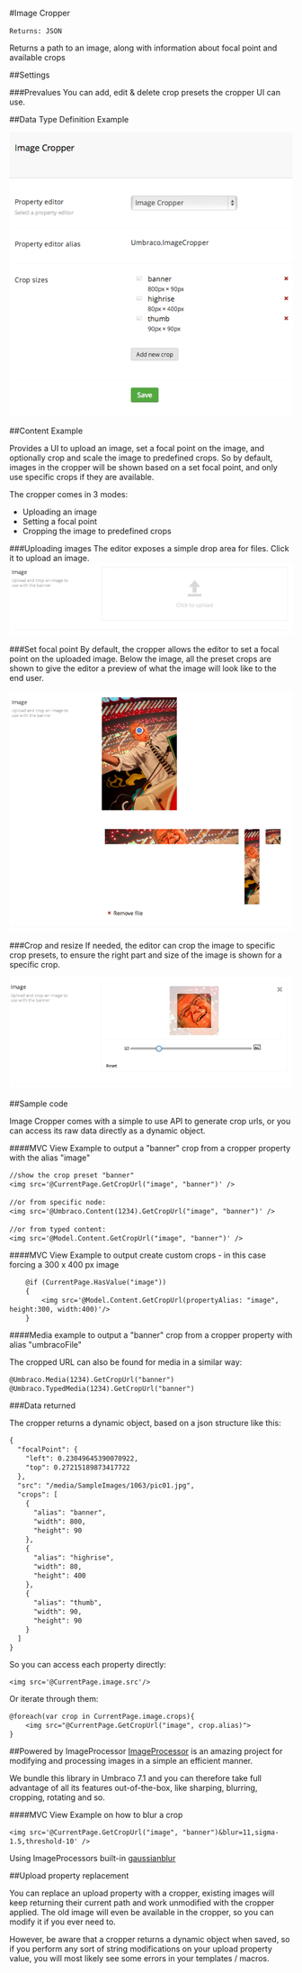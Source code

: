 #Image Cropper

`Returns: JSON`

Returns a path to an image, along with information about focal point and available crops

##Settings

###Prevalues
You can add, edit & delete crop presets the cropper UI can use.

##Data Type Definition Example

![Image Cropper Data Type Definition](images/Image-Cropper/datatype.png)

##Content Example 

Provides a UI to upload an image, set a focal point on the image, and optionally crop and scale the image to predefined crops.
So by default, images in the cropper will be shown based on a set focal point, and only use specific crops if they are available.

The cropper comes in 3 modes:

- Uploading an image
- Setting a focal point
- Cropping the image to predefined crops

###Uploading images
The editor exposes a simple drop area for files. Click it to upload an image.
![Image Croppper Upload](images/Image-Cropper/upload.png)

###Set focal point
By default, the cropper allows the editor to set a focal point on the uploaded image.
Below the image, all the preset crops are shown to give the editor a preview of what
the image will look like to the end user. 

![Image Croppper Focal point](images/Image-Cropper/focalpoint.png)

###Crop and resize
If needed, the editor can crop the image to specific crop presets, to ensure the right part and size of the image
is shown for a specific crop.

![Image Croppper Crop](images/Image-Cropper/crop.png)


##Sample code

Image Cropper comes with a simple to use API to generate crop urls, or you can access its raw data directly as a
dynamic object.



####MVC View Example to output a "banner" crop from a cropper property with the alias "image"
    
    //show the crop preset "banner"
    <img src='@CurrentPage.GetCropUrl("image", "banner")' />

    //or from specific node:
    <img src='@Umbraco.Content(1234).GetCropUrl("image", "banner")' />

    //or from typed content:
    <img src='@Model.Content.GetCropUrl("image", "banner")' />


####MVC View Example to output create custom crops - in this case forcing a 300 x 400 px image
            
        @if (CurrentPage.HasValue("image"))
        {
            <img src='@Model.Content.GetCropUrl(propertyAlias: "image", height:300, width:400)'/>
        }

####Media example to output a "banner" crop from a cropper property with alias "umbracoFile"

The cropped URL can also be found for media in a similar way:

    @Umbraco.Media(1234).GetCropUrl("banner")
    @Umbraco.TypedMedia(1234).GetCropUrl("banner")

###Data returned

The cropper returns a dynamic object, based on a json structure like this: 

                            
    {
      "focalPoint": {
        "left": 0.23049645390070922,
        "top": 0.27215189873417722
      },
      "src": "/media/SampleImages/1063/pic01.jpg",
      "crops": [
        {
          "alias": "banner",
          "width": 800,
          "height": 90
        },
        {
          "alias": "highrise",
          "width": 80,
          "height": 400
        },
        {
          "alias": "thumb",
          "width": 90,
          "height": 90
        }
      ]
    }

So you can access each property directly:

    <img src='@CurrentPage.image.src'/>

Or iterate through them:
                       
    @foreach(var crop in CurrentPage.image.crops){
        <img src="@CurrentPage.GetCropUrl("image", crop.alias)">    
    }     


##Powered by ImageProcessor
[ImageProcessor](http://imageprocessor.org/) is an amazing project for modifying and processing images in a simple an efficient manner.

We bundle this library in Umbraco 7.1 and you can therefore take full advantage of all its features out-of-the-box, like sharping, blurring, cropping, rotating and so.

####MVC View Example on how to blur a crop

    <img src='@CurrentPage.GetCropUrl("image", "banner")&blur=11,sigma-1.5,threshold-10' />

Using ImageProcessors built-in [gaussianblur](http://imageprocessor.org/imageprocessor-web/imageprocessingmodule/gaussianblur.html)    

##Upload property replacement

You can replace an upload property with a cropper, existing images will keep returning their current path and work unmodified with the cropper 
applied. The old image will even be available in the cropper, so you can modify it if you ever need to. 

However, be aware that a cropper returns a dynamic object when saved, so if you perform any sort of string modifications on your upload property value, 
you will most likely see some errors in your templates / macros.


